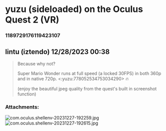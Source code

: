 # yuzu (sideloaded) on the Oculus Quest 2 (VR)
### 1189729176119423107
## lintu (iztendo) 12/28/2023 00:38 

> Because why not? 
> 
> Super Mario Wonder runs at full speed (a locked 30FPS) in both 360p and in native 720p. <:yuzu:778052534753034290> 🔥
> 
> (enjoy the beautiful jpeg quality from the quest's built in screenshot function)
### Attachments: 
![com.oculus.shellenv-20231227-192259.jpg](https://yuzudiscordbackup.s3.us-west-2.amazonaws.com/files-media/1189729176119423107_com.oculus.shellenv-20231227-192259.jpg)
![com.oculus.shellenv-20231227-192615.jpg](https://yuzudiscordbackup.s3.us-west-2.amazonaws.com/files-media/1189729176119423107_com.oculus.shellenv-20231227-192615.jpg)

